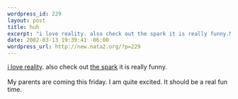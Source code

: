 ```yaml
--- 
wordpress_id: 229
layout: post
title: huh
excerpt: "i love reality. also check out the spark it is really funny.My parents are coming this friday. I am quite excited. It should be a real fun time. "
date: 2002-03-13 19:39:41 -06:00
wordpress_url: http://new.nata2.org/?p=229
---
```

<a href="http://www.wastedchicks.com">i love reality</a>. also check out <a href="http://www.thespark.com">the spark</a> it is really funny.<br/><br/>My parents are coming this friday. I am quite excited. It should be a real fun time. 
